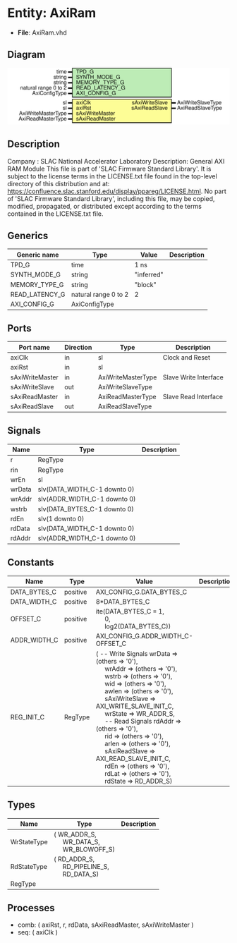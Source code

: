 # Entity: AxiRam

- **File**: AxiRam.vhd
## Diagram

![Diagram](AxiRam.svg "Diagram")
## Description

Company    : SLAC National Accelerator Laboratory
Description: General AXI RAM Module
This file is part of 'SLAC Firmware Standard Library'.
It is subject to the license terms in the LICENSE.txt file found in the
top-level directory of this distribution and at:
   https://confluence.slac.stanford.edu/display/ppareg/LICENSE.html.
No part of 'SLAC Firmware Standard Library', including this file,
may be copied, modified, propagated, or distributed except according to
the terms contained in the LICENSE.txt file.
## Generics

| Generic name   | Type                 | Value      | Description |
| -------------- | -------------------- | ---------- | ----------- |
| TPD_G          | time                 | 1 ns       |             |
| SYNTH_MODE_G   | string               | "inferred" |             |
| MEMORY_TYPE_G  | string               | "block"    |             |
| READ_LATENCY_G | natural range 0 to 2 | 2          |             |
| AXI_CONFIG_G   | AxiConfigType        |            |             |
## Ports

| Port name       | Direction | Type               | Description           |
| --------------- | --------- | ------------------ | --------------------- |
| axiClk          | in        | sl                 | Clock and Reset       |
| axiRst          | in        | sl                 |                       |
| sAxiWriteMaster | in        | AxiWriteMasterType | Slave Write Interface |
| sAxiWriteSlave  | out       | AxiWriteSlaveType  |                       |
| sAxiReadMaster  | in        | AxiReadMasterType  | Slave Read Interface  |
| sAxiReadSlave   | out       | AxiReadSlaveType   |                       |
## Signals

| Name   | Type                         | Description |
| ------ | ---------------------------- | ----------- |
| r      | RegType                      |             |
| rin    | RegType                      |             |
| wrEn   | sl                           |             |
| wrData | slv(DATA_WIDTH_C-1 downto 0) |             |
| wrAddr | slv(ADDR_WIDTH_C-1 downto 0) |             |
| wstrb  | slv(DATA_BYTES_C-1 downto 0) |             |
| rdEn   | slv(1 downto 0)              |             |
| rdData | slv(DATA_WIDTH_C-1 downto 0) |             |
| rdAddr | slv(ADDR_WIDTH_C-1 downto 0) |             |
## Constants

| Name         | Type     | Value                                                                                                                                                                                                                                                                                                                                                                                                                                                                                                                                                                                                                                                                                                                                                                                                                                                                                                                                                                                                                                                                                                                              | Description |
| ------------ | -------- | ---------------------------------------------------------------------------------------------------------------------------------------------------------------------------------------------------------------------------------------------------------------------------------------------------------------------------------------------------------------------------------------------------------------------------------------------------------------------------------------------------------------------------------------------------------------------------------------------------------------------------------------------------------------------------------------------------------------------------------------------------------------------------------------------------------------------------------------------------------------------------------------------------------------------------------------------------------------------------------------------------------------------------------------------------------------------------------------------------------------------------------- | ----------- |
| DATA_BYTES_C | positive |  AXI_CONFIG_G.DATA_BYTES_C                                                                                                                                                                                                                                                                                                                                                                                                                                                                                                                                                                                                                                                                                                                                                                                                                                                                                                                                                                                                                                                                                                         |             |
| DATA_WIDTH_C | positive |  8*DATA_BYTES_C                                                                                                                                                                                                                                                                                                                                                                                                                                                                                                                                                                                                                                                                                                                                                                                                                                                                                                                                                                                                                                                                                                                    |             |
| OFFSET_C     | positive |  ite(DATA_BYTES_C = 1,<br><span style="padding-left:20px"> 0,<br><span style="padding-left:20px"> log2(DATA_BYTES_C))                                                                                                                                                                                                                                                                                                                                                                                                                                                                                                                                                                                                                                                                                                                                                                                                                                                                                                                                                                                                              |             |
| ADDR_WIDTH_C | positive |  AXI_CONFIG_G.ADDR_WIDTH_C-OFFSET_C                                                                                                                                                                                                                                                                                                                                                                                                                                                                                                                                                                                                                                                                                                                                                                                                                                                                                                                                                                                                                                                                                                |             |
| REG_INIT_C   | RegType  |  (       -- Write Signals       wrData         => (others => '0'),<br><span style="padding-left:20px">       wrAddr         => (others => '0'),<br><span style="padding-left:20px">       wstrb          => (others => '0'),<br><span style="padding-left:20px">       wid            => (others => '0'),<br><span style="padding-left:20px">       awlen          => (others => '0'),<br><span style="padding-left:20px">       sAxiWriteSlave => AXI_WRITE_SLAVE_INIT_C,<br><span style="padding-left:20px">       wrState        => WR_ADDR_S,<br><span style="padding-left:20px">       -- Read Signals       rdAddr         => (others => '0'),<br><span style="padding-left:20px">       rid            => (others => '0'),<br><span style="padding-left:20px">       arlen          => (others => '0'),<br><span style="padding-left:20px">       sAxiReadSlave  => AXI_READ_SLAVE_INIT_C,<br><span style="padding-left:20px">       rdEn           => (others => '0'),<br><span style="padding-left:20px">       rdLat          => (others => '0'),<br><span style="padding-left:20px">       rdState        => RD_ADDR_S) |             |
## Types

| Name        | Type                                                                                                            | Description |
| ----------- | --------------------------------------------------------------------------------------------------------------- | ----------- |
| WrStateType | ( WR_ADDR_S,<br><span style="padding-left:20px"> WR_DATA_S,<br><span style="padding-left:20px"> WR_BLOWOFF_S)   |             |
| RdStateType | ( RD_ADDR_S,<br><span style="padding-left:20px"> RD_PIPELINE_S,<br><span style="padding-left:20px"> RD_DATA_S)  |             |
| RegType     |                                                                                                                 |             |
## Processes
- comb: ( axiRst, r, rdData, sAxiReadMaster, sAxiWriteMaster )
- seq: ( axiClk )
